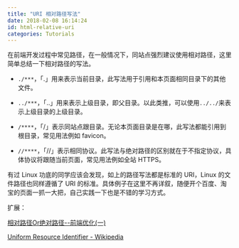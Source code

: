 ```yaml
---
title: "URI 相对路径写法"
date: 2018-02-08 16:14:24
id: html-relative-uri
categories: Tutorials
---
```


在前端开发过程中常见路径，在一般情况下，同站点强烈建议使用相对路径，这里简单总结一下相对路径的写法。

- `./***`，「.」用来表示当前目录，此写法用于引用和本页面相同目录下的其他文件。

- `../***`，「..」用来表示上级目录，即父目录。以此类推，可以使用`../../`来表示上级目录的上级目录。

- `/****`，「/」表示同站点跟目录。无论本页面目录是在哪，此写法都能引用到根目录，常见用法例如 favicon。

- `//****`，「//」表示相同协议。此写法与绝对路径的区别就在于不指定协议，具体协议将跟随当前页面，常见用法例如全站 HTTPS。

有过 Linux 功底的同学应该会发现，如上的路径写法都是标准的 URI，Linux 的文件路径也同样遵循了 URI 的标准。具体例子在这里不再详叙，随便开个百度、淘宝的页面一抓一大把，自己实践一下也是不错的学习方式。

扩展：

[相对路径Or绝对路径--前端优化(一)](https://segmentfault.com/a/1190000004629039)

[Uniform Resource Identifier - Wikipedia](https://en.wikipedia.org/wiki/Uniform_Resource_Identifier#Syntax)